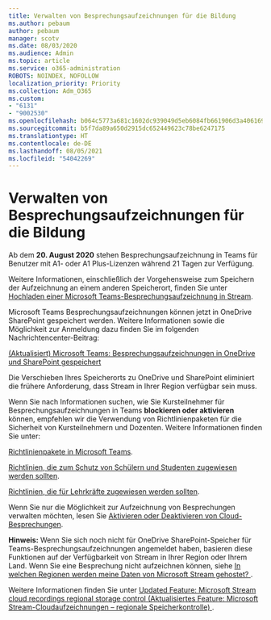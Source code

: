 ```yaml
---
title: Verwalten von Besprechungsaufzeichnungen für die Bildung
ms.author: pebaum
author: pebaum
manager: scotv
ms.date: 08/03/2020
ms.audience: Admin
ms.topic: article
ms.service: o365-administration
ROBOTS: NOINDEX, NOFOLLOW
localization_priority: Priority
ms.collection: Adm_O365
ms.custom:
- "6131"
- "9002530"
ms.openlocfilehash: b064c5773a681c1602dc939049d5eb6084fb661906d3a406169c31f313876a6b
ms.sourcegitcommit: b5f7da89a650d2915dc652449623c78be6247175
ms.translationtype: HT
ms.contentlocale: de-DE
ms.lasthandoff: 08/05/2021
ms.locfileid: "54042269"
---
```

# <a name="manage-meeting-recordings-for-education"></a>Verwalten von Besprechungsaufzeichnungen für die Bildung

Ab dem **20. August 2020** stehen Besprechungsaufzeichnung in Teams für Benutzer mit A1- oder A1 Plus-Lizenzen während 21 Tagen zur Verfügung.

Weitere Informationen, einschließlich der Vorgehensweise zum Speichern der Aufzeichnung an einem anderen Speicherort, finden Sie unter [Hochladen einer Microsoft Teams-Besprechungsaufzeichnung in Stream](https://docs.microsoft.com/stream/portal-upload-teams-meeting-recording).

Microsoft Teams Besprechungsaufzeichnungen können jetzt in OneDrive SharePoint gespeichert werden. Weitere Informationen sowie die Möglichkeit zur Anmeldung dazu finden Sie im folgenden Nachrichtencenter-Beitrag:

[(Aktualisiert) Microsoft Teams: Besprechungsaufzeichnungen in OneDrive und SharePoint gespeichert](https://portal.microsoft.com/Adminportal/Home?ref=MessageCenter&id=MC222640)

Die Verschieben Ihres Speicherorts zu OneDrive und SharePoint eliminiert die frühere Anforderung, dass Stream in Ihrer Region verfügbar sein muss.

Wenn Sie nach Informationen suchen, wie Sie Kursteilnehmer für Besprechungsaufzeichnungen in Teams **blockieren oder aktivieren** können, empfehlen wir die Verwendung von Richtlinienpaketen für die Sicherheit von Kursteilnehmern und Dozenten. Weitere Informationen finden Sie unter:

[Richtlinienpakete in Microsoft Teams](https://docs.microsoft.com/microsoftteams/policy-packages-edu#policy-packages-in-microsoft-teams).

[Richtlinien, die zum Schutz von Schülern und Studenten zugewiesen werden sollten](https://docs.microsoft.com/microsoftteams/policy-packages-edu#policies-that-should-be-assigned-for-student-safety).

[Richtlinien, die für Lehrkräfte zugewiesen werden sollten](https://docs.microsoft.com/microsoftteams/policy-packages-edu#policies-that-should-be-assigned-for-educators).

Wenn Sie nur die Möglichkeit zur Aufzeichnung von Besprechungen verwalten möchten, lesen Sie [Aktivieren oder Deaktivieren von Cloud-Besprechungen](https://docs.microsoft.com/microsoftteams/cloud-recording#turn-on-or-turn-off-cloud-recording).

**Hinweis:** Wenn Sie sich noch nicht für OneDrive SharePoint-Speicher für Teams-Besprechungsaufzeichnungen angemeldet haben, basieren diese Funktionen auf der Verfügbarkeit von Stream in Ihrer Region oder Ihrem Land. Wenn Sie eine Besprechung nicht aufzeichnen können, siehe [In welchen Regionen werden meine Daten von Microsoft Stream gehostet? ](https://docs.microsoft.com/stream/faq#which-regions-does-microsoft-stream-host-my-data-in).

Weitere Informationen finden Sie unter [Updated Feature: Microsoft Stream cloud recordings regional storage control (Aktualisiertes Feature: Microsoft Stream-Cloudaufzeichnungen – regionale Speicherkontrolle) ](https://admin.microsoft.com/AdminPortal/Home#/MessageCenter?id=MC214327).